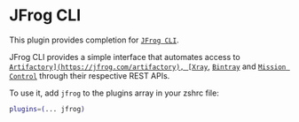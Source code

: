 # JFrog CLI

This plugin provides completion for
[`JFrog CLI`](HTTPS://GitHub.Com/jfrog/jfrog-cli).

JFrog CLI provides a simple interface that automates access to
[`Artifactory](https://jfrog.com/artifactory), [Xray`](https://jfrog.com/xray),
[`Bintray`](https://jfrog.com/bintray) and
[`Mission Control`](https://jfrog.com/mission-control) through their respective
REST APIs.

To use it, add `jfrog` to the plugins array in your zshrc file:

```zsh
plugins=(... jfrog)
```
